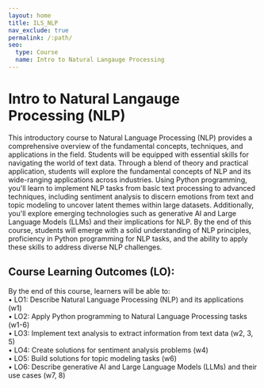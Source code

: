 ```yaml
---
layout: home
title: ILS_NLP
nav_exclude: true
permalink: /:path/
seo:
  type: Course
  name: Intro to Natural Langauge Processing 
---
```


# Intro to Natural Langauge Processing (NLP)

This introductory course to Natural Language Processing (NLP) provides a comprehensive overview of the fundamental concepts, techniques, and applications in the field. Students will be equipped with essential skills for navigating the world of text data. Through a blend of theory and practical application, students will explore the fundamental concepts of NLP and its wide-ranging applications across industries. Using Python programming, you'll learn to implement NLP tasks from basic text processing to advanced techniques, including sentiment analysis to discern emotions from text and topic modeling to uncover latent themes within large datasets. Additionally, you'll explore emerging technologies such as generative AI and Large Language Models (LLMs) and their implications for NLP. By the end of this course, students will emerge with a solid understanding of NLP principles, proficiency in Python programming for NLP tasks, and the ability to apply these skills to address diverse NLP challenges.

## Course Learning Outcomes (LO):
By the end of this course, learners will be able to: <br>
•	LO1: Describe Natural Language Processing (NLP) and its applications (w1) <br>
•	LO2: Apply Python programming to Natural Language Processing tasks (w1-6) <br>
•	LO3: Implement text analysis to extract information from text data (w2, 3, 5) <br>
•	LO4: Create solutions for sentiment analysis problems (w4) <br>
•	LO5: Build solutions for topic modeling tasks (w6) <br>
•	LO6: Describe generative AI and Large Language Models (LLMs) and their use cases (w7, 8) <br>


